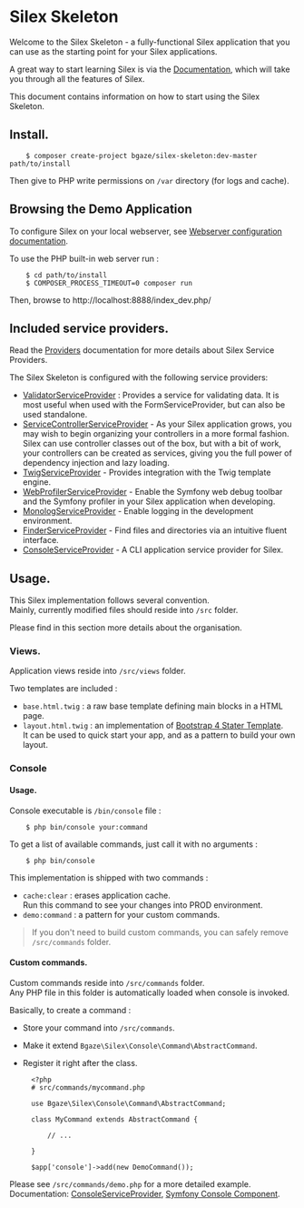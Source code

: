# Silex Skeleton

Welcome to the Silex Skeleton - a fully-functional Silex application that you
can use as the starting point for your Silex applications.

A great way to start learning Silex is via the [Documentation][1], which will
take you through all the features of Silex.

This document contains information on how to start using the Silex Skeleton.

## Install.

        $ composer create-project bgaze/silex-skeleton:dev-master path/to/install

Then give to PHP write permissions on `/var` directory (for logs and cache).

## Browsing the Demo Application

To configure Silex on your local webserver, see [Webserver configuration documentation][2].

To use the PHP built-in web server run :

        $ cd path/to/install
        $ COMPOSER_PROCESS_TIMEOUT=0 composer run

Then, browse to http://localhost:8888/index_dev.php/

## Included service providers.

Read the [Providers][3] documentation for more details about Silex Service Providers.

The Silex Skeleton is configured with the following service providers:

* [ValidatorServiceProvider][4] : Provides a service for validating data. It is
  most useful when used with the FormServiceProvider, but can also be used
  standalone.
* [ServiceControllerServiceProvider][5] - As your Silex application grows, you
  may wish to begin organizing your controllers in a more formal fashion.
  Silex can use controller classes out of the box, but with a bit of work,
  your controllers can be created as services, giving you the full power of
  dependency injection and lazy loading.
* [TwigServiceProvider][6] - Provides integration with the Twig template engine.
* [WebProfilerServiceProvider][7] - Enable the Symfony web debug toolbar and
  the Symfony profiler in your Silex application when developing.
* [MonologServiceProvider][8] - Enable logging in the development environment.
* [FinderServiceProvider][9] - Find files and directories via an intuitive fluent interface.
* [ConsoleServiceProvider][10] - A CLI application service provider for Silex.

## Usage.

This Silex implementation follows several convention.  
Mainly, currently modified files should reside into `/src` folder.

Please find in this section more details about the organisation.

### Views.

Application views reside into `/src/views` folder. 

Two templates are included :

* `base.html.twig` : a raw base template defining main blocks in a HTML page.
* `layout.html.twig` : an implementation of [Bootstrap 4 Stater Template][11].  
It can be used to quick start your app, and as a pattern to build your own layout.

### Console

#### Usage.

Console executable is `/bin/console` file :

        $ php bin/console your:command

To get a list of available commands, just call it with no arguments :

        $ php bin/console

This implementation is shipped with two commands :

* `cache:clear` : erases application cache.  
Run this command to see your changes into PROD environment.
* `demo:command` : a pattern for your custom commands.

> If you don't need to build custom commands, you can safely remove `/src/commands` folder. 

#### Custom commands.

Custom commands reside into `/src/commands` folder.  
Any PHP file in this folder is automatically loaded when console is invoked.

Basically, to create a command :

* Store your command into `/src/commands`.
* Make it extend `Bgaze\Silex\Console\Command\AbstractCommand`.
* Register it right after the class.


        <?php
        # src/commands/mycommand.php

        use Bgaze\Silex\Console\Command\AbstractCommand;

        class MyCommand extends AbstractCommand {

            // ...

        }

        $app['console']->add(new DemoCommand());


Please see `/src/commands/demo.php` for a more detailed example.  
Documentation: [ConsoleServiceProvider][10], [Symfony Console Component][12].




[1]: http://silex.sensiolabs.org/documentation
[2]: https://silex.symfony.com/doc/2.0/web_servers.html
[3]: http://silex.sensiolabs.org/doc/providers.html
[4]: http://silex.sensiolabs.org/doc/master/providers/validator.html
[5]: http://silex.sensiolabs.org/doc/master/providers/service_controller.html
[6]: http://silex.sensiolabs.org/doc/master/providers/twig.html
[7]: http://github.com/silexphp/Silex-WebProfiler
[8]: http://silex.sensiolabs.org/doc/master/providers/monolog.html
[9]: https://github.com/bgaze/silex-finder-provider
[10]: https://github.com/bgaze/silex-console-provider
[11]: https://v4-alpha.getbootstrap.com/examples/starter-template/
[12]: http://symfony.com/doc/current/components/console/introduction.html
